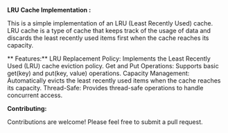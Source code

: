 **LRU Cache Implementation :**

This is a simple implementation of an LRU (Least Recently Used) cache. LRU cache is a type of cache that keeps track of the usage of data and discards the least recently used items first when the cache reaches its capacity.

**
Features:**
LRU Replacement Policy: Implements the Least Recently Used (LRU) cache eviction policy.
Get and Put Operations: Supports basic get(key) and put(key, value) operations.
Capacity Management: Automatically evicts the least recently used items when the cache reaches its capacity.
Thread-Safe: Provides thread-safe operations to handle concurrent access.

**Contributing:**

Contributions are welcome! Please feel free to submit a pull request.

